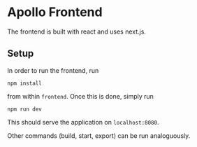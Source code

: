 # Apollo Frontend

The frontend is built with react and uses next.js.

## Setup

In order to run the frontend, run

```
npm install
```

from within `frontend`. Once this is done, simply run

```
npm run dev
```

This should serve the application on `localhost:8080`.

Other commands (build, start, export) can be run analoguously.
